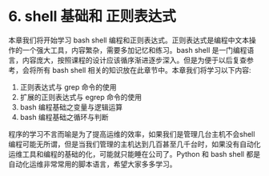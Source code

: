 # 6. shell 基础和 正则表达式
本章我们将开始学习 bash shell 编程和正则表达式。正则表达式是编程中文本操作的一个强大工具，内容繁杂，需要多加记忆和练习。bash shell 是一门编程语言，内容庞大，按照课程的设计应该循序渐进逐步深入。但是为便于以后复查参考，会将所有 bash shell 相关的知识放在此章节中。本章我们将学习以下内容:
1. 正则表达式与 grep 命令的使用
2. 扩展的正则表达式与 egrep 命令的使用
3. bash 编程基础之变量与逻辑运算
4. bash 编程基础之循环与判断


程序的学习不言而喻是为了提高运维的效率，如果我们是管理几台主机不会shell 编程可能无所谓，但是当我们管理的主机达到几百甚至几千台时，如果没有自动化运维工具和编程的基础的化，可能就只能睡在公司了。Python 和 bash shell 都是自动化运维非常常用的脚本语言，希望大家多多学习。


